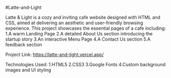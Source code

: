 #Latte-and-Light

Latte & Light is a cozy and inviting cafe website designed with HTML and CSS, aimed at delivering an aesthetic and user-friendly browsing experience. This project showcases the essential pages of a cafe including:
1.A warm Landing Page
2.A detailed About Us section introducing the startup story
3.An interactive Menu Page
4.A Contact Us section
5.A feedback section

Project Link: https://latte-and-light.vercel.app/

Technologies Used:
1.HTML5
2.CSS3
3.Google Fonts
4.Custom background images and UI styling

